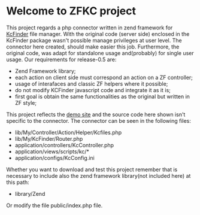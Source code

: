 # Welcome to ZFKC project
This project regards a php connector written in zend framework for [KcFinder](http://kcfinder.sunhater.com// "go to KCFinder site") file manager.
With the original code (server side) enclosed in the KcFinder package wasn't possible manage privileges at user level.
The connector here created, should make easier this job. Furthermore, the original code, was adapt for standalone usage and(probably) for single user usage.
Our requirements for release-0.5 are:

- Zend Framework library;
- each action on client side must correspond an action on a ZF controller;
- usage of interafaces and classic ZF helpers where it possible;
- do not modify KCFinder javascript code and integrate it as it is;
- first goal is obtain the same functionalities as the original but written in ZF style;
 
This project reflects the [demo site](http://zfkc.ovum.it/ "jump to zfkc.ovum.it") and the source code here shown 
isn't specific to the connector. The connector can be seen in the following files:

- lib/My/Controller/Action/Helper/Kcfiles.php
- lib/My/KcFinder/Router.php
- application/controllers/KcController.php
- application/views/scripts/kc/*
- application/configs/KcConfig.ini

Whether you want to download and test this project remember that is necessary to include also the zend framework library(not included here) at this path:

- library/Zend

Or modify the file public/index.php file.
